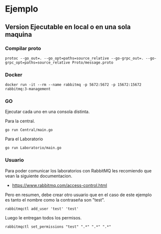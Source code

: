 # Ejemplo

## Version Ejecutable en local o en una sola maquina

### Compilar proto

    protoc --go_out=. --go_opt=paths=source_relative --go-grpc_out=. --go-grpc_opt=paths=source_relative Proto/message.proto

### Docker

    docker run -it --rm --name rabbitmq -p 5672:5672 -p 15672:15672 rabbitmq:3-management

### GO

Ejecutar cada uno en una consola distinta.

Para la central.
    
    go run Central/main.go

Para el Laboratorio

    go run Laboratorio/main.go


### Usuario

Para poder comunicar los laboratorios con RabbitMQ les recomiendo que vean la siguiente documentacion.

- https://www.rabbitmq.com/access-control.html

Pero en resumen, debe crear otro usuario que en el caso de este ejemplo es tanto el nombre como la contraseña son
"test".

    rabbitmqctl add_user 'test' 'test'

Luego le entregan todos los permisos.

    rabbitmqctl set_permissions "test" ".*" ".*" ".*"

